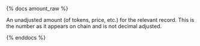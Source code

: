 {% docs amount_raw %}

An unadjusted amount (of tokens, price, etc.) for the relevant record. This is the number as it appears on chain and is not decimal adjusted.

{% enddocs %}
